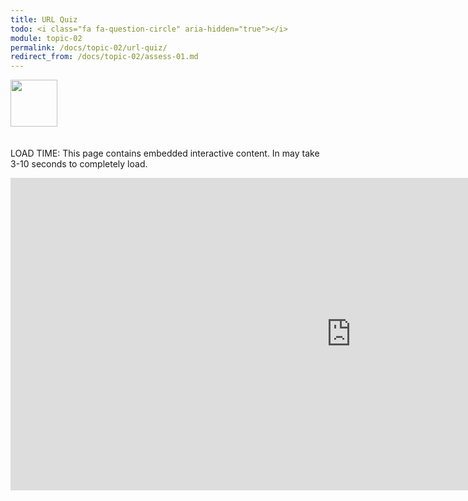 ```yaml
---
title: URL Quiz
todo: <i class="fa fa-question-circle" aria-hidden="true"></i>
module: topic-02
permalink: /docs/topic-02/url-quiz/
redirect_from: /docs/topic-02/assess-01.md
---
```


<img src="./../../../img/arrow-divider.svg" style="width: 75px; border: none; margin: 0px 0 20px 0" />

<span class="label label-warning">LOAD TIME:</span> This page contains embedded interactive content. In may take 3-10 seconds to completely load.

<iframe src="https://h5p.org/h5p/embed/177926" width="1090" height="500" frameborder="0" allowfullscreen="allowfullscreen"></iframe><script src="https://h5p.org/sites/all/modules/h5p/library/js/h5p-resizer.js" charset="UTF-8"></script>
